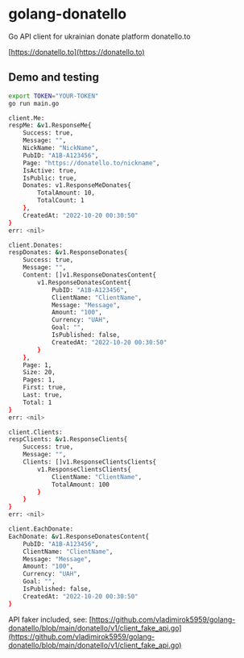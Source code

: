# golang-donatello
Go API client for ukrainian donate platform donatello.to

[https://donatello.to](https://donatello.to)

## Demo and testing

```sh
export TOKEN="YOUR-TOKEN"
go run main.go

client.Me:
respMe: &v1.ResponseMe{
    Success: true,
    Message: "",
    NickName: "NickName",
    PubID: "A1B-A123456",
    Page: "https://donatello.to/nickname",
    IsActive: true,
    IsPublic: true,
    Donates: v1.ResponseMeDonates{
        TotalAmount: 10,
        TotalCount: 1
    },
    CreatedAt: "2022-10-20 00:30:50"
}
err: <nil>

client.Donates:
respDonates: &v1.ResponseDonates{
    Success: true,
    Message: "",
    Content: []v1.ResponseDonatesContent{
        v1.ResponseDonatesContent{
            PubID: "A1B-A123456",
            ClientName: "ClientName",
            Message: "Message",
            Amount: "100",
            Currency: "UAH",
            Goal: "",
            IsPublished: false,
            CreatedAt: "2022-10-20 00:30:50"
        }
    },
    Page: 1,
    Size: 20,
    Pages: 1,
    First: true,
    Last: true,
    Total: 1
}
err: <nil>

client.Clients:
respClients: &v1.ResponseClients{
    Success: true,
    Message: "",
    Clients: []v1.ResponseClientsClients{
        v1.ResponseClientsClients{
            ClientName: "ClientName",
            TotalAmount: 100
        }
    }
}
err: <nil>

client.EachDonate:
EachDonate: &v1.ResponseDonatesContent{
    PubID: "A1B-A123456",
    ClientName: "ClientName",
    Message: "Message",
    Amount: "100",
    Currency: "UAH",
    Goal: "",
    IsPublished: false,
    CreatedAt: "2022-10-20 00:30:50"
}
```

API faker included, see: [https://github.com/vladimirok5959/golang-donatello/blob/main/donatello/v1/client_fake_api.go](https://github.com/vladimirok5959/golang-donatello/blob/main/donatello/v1/client_fake_api.go)
